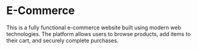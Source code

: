 # E-Commerce
This is a fully functional e-commerce website built using modern web technologies. The platform allows users to browse products, add items to their cart, and securely complete purchases.
